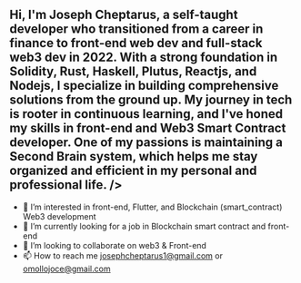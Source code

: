 ## Hi, I'm Joseph Cheptarus, a self-taught developer who transitioned from a career in finance to front-end web dev and full-stack web3 dev in 2022. With a strong foundation in Solidity, Rust, Haskell, Plutus, Reactjs, and Nodejs, I specialize in building comprehensive solutions from the ground up. My journey in tech is rooter in continuous learning, and I've honed my skills in front-end and Web3 Smart Contract developer. One of my passions is maintaining a Second Brain system, which helps me stay organized and efficient in my personal and professional life. />

- 👀 I’m interested in front-end, Flutter, and Blockchain (smart_contract) Web3 development <br/>
- 🌱 I’m currently looking for a job in Blockchain smart contract and front-end <br/>
- 💞️ I’m looking to collaborate on web3 & Front-end <br/>
- 📫 How to reach me josephcheptarus1@gmail.com or omollojoce@gmail.com 
<!---
tarrus1/tarrus1 is a ✨ special ✨ repository because its `README.md` (this file) appears on your GitHub profile.
You can click the Preview link to take a look at your changes.
--->
